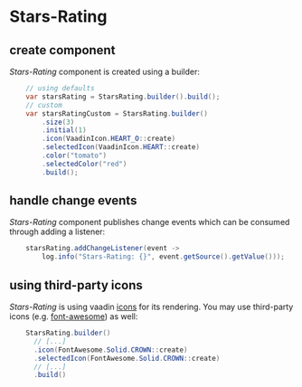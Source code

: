 # Stars-Rating

## create component

_Stars-Rating_ component is created using a builder:
```java
    // using defaults
    var starsRating = StarsRating.builder().build();
    // custom
    var starsRatingCustom = StarsRating.builder()
        .size(3)
        .initial(1)
        .icon(VaadinIcon.HEART_O::create)
        .selectedIcon(VaadinIcon.HEART::create)
        .color("tomato")
        .selectedColor("red")
        .build();
```

## handle change events

_Stars-Rating_ component publishes change events which can be consumed through adding a listener:
```java
    starsRating.addChangeListener(event ->
        log.info("Stars-Rating: {}", event.getSource().getValue()));
```

## using third-party icons

_Stars-Rating_ is using vaadin [icons](https://vaadin.com/docs/latest/components/icons) for its rendering. You may use
third-party icons (e.g. [font-awesome](https://vaadin.com/directory/component/fontawesome-iron-iconset)) as well:
```java
    StarsRating.builder()
      // [...]
      .icon(FontAwesome.Solid.CROWN::create)
      .selectedIcon(FontAwesome.Solid.CROWN::create)
      // [...]
      .build()
```
